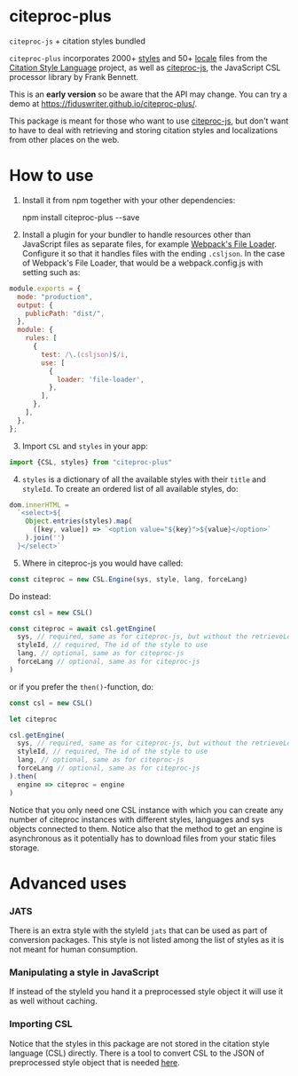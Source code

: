 # citeproc-plus
`citeproc-js` + citation styles bundled

`citeproc-plus` incorporates 2000+ [styles](https://github.com/citation-style-language/styles/) and 50+ [locale](https://github.com/citation-style-language/locales/) files from the [Citation Style Language](https://citationstyles.org/) project, as well as [citeproc-js](https://github.com/Juris-M/citeproc-js), the JavaScript CSL processor library by Frank Bennett.

This is an **early version** so be aware that the API may change. You can try a demo at https://fiduswriter.github.io/citeproc-plus/.

This package is meant for those who want to use [citeproc-js](https://github.com/Juris-M/citeproc-js), but don't want to have to deal with retrieving and storing citation styles and localizations from other places on the web.

How to use
=======

1. Install it from npm together with your other dependencies:

    npm install citeproc-plus --save

2. Install a plugin for your bundler to handle resources other than JavaScript files as separate files, for example [Webpack's File Loader](https://github.com/webpack-contrib/file-loader). Configure it so that it handles files with the ending `.csljson`. In the case of Webpack's File Loader, that would be a webpack.config.js with setting such as:

```js
module.exports = {
  mode: "production",
  output: {
    publicPath: "dist/",
  },
  module: {
    rules: [
      {
        test: /\.(csljson)$/i,
        use: [
          {
            loader: 'file-loader',
          },
        ],
      },
    ],
  },
};
```

3. Import `CSL` and `styles` in your app:

```js
import {CSL, styles} from "citeproc-plus"
```


4. `styles` is a dictionary of all the available styles with their `title` and `styleId`. To create an ordered list of all available styles, do:

```js
dom.innerHTML =
  `<select>${
    Object.entries(styles).map(
      ([key, value]) => `<option value="${key}">${value}</option>`
    ).join('')
  }</select>`
```

5. Where in citeproc-js you would have called:

```js
const citeproc = new CSL.Engine(sys, style, lang, forceLang)
```

Do instead:

```js
const csl = new CSL()

const citeproc = await csl.getEngine(
  sys, // required, same as for citeproc-js, but without the retrieveLocale method
  styleId, // required, The id of the style to use
  lang, // optional, same as for citeproc-js
  forceLang // optional, same as for citeproc-js
)
```

or if you prefer the `then()`-function, do:

```js
const csl = new CSL()

let citeproc

csl.getEngine(
  sys, // required, same as for citeproc-js, but without the retrieveLocale method
  styleId, // required, The id of the style to use
  lang, // optional, same as for citeproc-js
  forceLang // optional, same as for citeproc-js
).then(
  engine => citeproc = engine
)
```

Notice that you only need one CSL instance with which you can create any number of citeproc instances with different styles, languages and sys objects connected to them.
Notice also that the method to get an engine is asynchronous as it potentially has to download files from your static files storage.


Advanced uses
=======

### JATS ###

There is an extra style with the styleId `jats` that can be used as part of conversion packages. This style is not listed among the list of styles as it is not meant for human consumption.

### Manipulating a style in JavaScript ###

If instead of the styleId you hand it a preprocessed style object it will use it as well without caching.

### Importing CSL ###

Notice that the styles in this package are not stored in the citation style language (CSL) directly. There is a tool to convert CSL to the JSON of preprocessed style object that is needed [here](https://github.com/Juris-M/citeproc-js/blob/master/tools/makejson.py).
